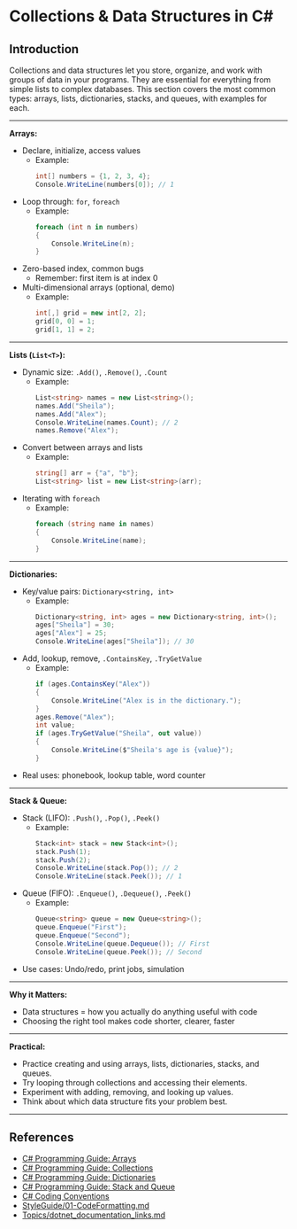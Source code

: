 # Collections & Data Structures in C#

## Introduction

Collections and data structures let you store, organize, and work with groups of data in your programs. They are essential for everything from simple lists to complex databases. This section covers the most common types: arrays, lists, dictionaries, stacks, and queues, with examples for each.

---

**Arrays:**
- Declare, initialize, access values
  - Example:
    ```csharp
    int[] numbers = {1, 2, 3, 4};
    Console.WriteLine(numbers[0]); // 1
    ```
- Loop through: `for`, `foreach`
  - Example:
    ```csharp
    foreach (int n in numbers)
    {
        Console.WriteLine(n);
    }
    ```
- Zero-based index, common bugs
  - Remember: first item is at index 0
- Multi-dimensional arrays (optional, demo)
  - Example:
    ```csharp
    int[,] grid = new int[2, 2];
    grid[0, 0] = 1;
    grid[1, 1] = 2;
    ```

---

**Lists (`List<T>`):**
- Dynamic size: `.Add()`, `.Remove()`, `.Count`
  - Example:
    ```csharp
    List<string> names = new List<string>();
    names.Add("Sheila");
    names.Add("Alex");
    Console.WriteLine(names.Count); // 2
    names.Remove("Alex");
    ```
- Convert between arrays and lists
  - Example:
    ```csharp
    string[] arr = {"a", "b"};
    List<string> list = new List<string>(arr);
    ```
- Iterating with `foreach`
  - Example:
    ```csharp
    foreach (string name in names)
    {
        Console.WriteLine(name);
    }
    ```

---

**Dictionaries:**
- Key/value pairs: `Dictionary<string, int>`
  - Example:
    ```csharp
    Dictionary<string, int> ages = new Dictionary<string, int>();
    ages["Sheila"] = 30;
    ages["Alex"] = 25;
    Console.WriteLine(ages["Sheila"]); // 30
    ```
- Add, lookup, remove, `.ContainsKey`, `.TryGetValue`
  - Example:
    ```csharp
    if (ages.ContainsKey("Alex"))
    {
        Console.WriteLine("Alex is in the dictionary.");
    }
    ages.Remove("Alex");
    int value;
    if (ages.TryGetValue("Sheila", out value))
    {
        Console.WriteLine($"Sheila's age is {value}");
    }
    ```
- Real uses: phonebook, lookup table, word counter

---

**Stack & Queue:**
- Stack (LIFO): `.Push()`, `.Pop()`, `.Peek()`
  - Example:
    ```csharp
    Stack<int> stack = new Stack<int>();
    stack.Push(1);
    stack.Push(2);
    Console.WriteLine(stack.Pop()); // 2
    Console.WriteLine(stack.Peek()); // 1
    ```
- Queue (FIFO): `.Enqueue()`, `.Dequeue()`, `.Peek()`
  - Example:
    ```csharp
    Queue<string> queue = new Queue<string>();
    queue.Enqueue("First");
    queue.Enqueue("Second");
    Console.WriteLine(queue.Dequeue()); // First
    Console.WriteLine(queue.Peek()); // Second
    ```
- Use cases: Undo/redo, print jobs, simulation

---

**Why it Matters:**
- Data structures = how you actually do anything useful with code
- Choosing the right tool makes code shorter, clearer, faster

---

**Practical:**
- Practice creating and using arrays, lists, dictionaries, stacks, and queues.
- Try looping through collections and accessing their elements.
- Experiment with adding, removing, and looking up values.
- Think about which data structure fits your problem best.

---

## References
- [C# Programming Guide: Arrays](https://learn.microsoft.com/en-us/dotnet/csharp/programming-guide/arrays/)
- [C# Programming Guide: Collections](https://learn.microsoft.com/en-us/dotnet/csharp/programming-guide/concepts/collections/)
- [C# Programming Guide: Dictionaries](https://learn.microsoft.com/en-us/dotnet/csharp/programming-guide/concepts/collections/dictionary-collection)
- [C# Programming Guide: Stack and Queue](https://learn.microsoft.com/en-us/dotnet/csharp/programming-guide/concepts/collections/stack-queue)
- [C# Coding Conventions](https://learn.microsoft.com/en-us/dotnet/csharp/programming-guide/inside-a-program/coding-conventions)
- [StyleGuide/01-CodeFormatting.md](../StyleGuide/01-CodeFormatting.md)
- [Topics/dotnet_documentation_links.md](dotnet_documentation_links.md)

